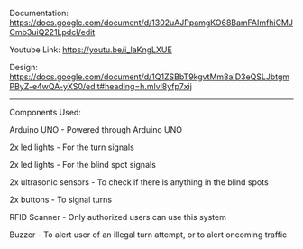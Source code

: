 Documentation: https://docs.google.com/document/d/1302uAJPpamgKO68BamFAImfhiCMJCmb3uiQ221LpdcI/edit

Youtube Link: https://youtu.be/i_laKngLXUE

Design: https://docs.google.com/document/d/1Q1ZSBbT9kgvtMm8aID3eQSLJbtgmPByZ-e4wQA-yXS0/edit#heading=h.mlvl8yfp7xij


---------------------------------------------------------------------------------------------------------

Components Used: 

Arduino UNO - Powered through Arduino UNO

2x led lights - For the turn signals 

2x led lights - For the blind spot signals

2x ultrasonic sensors - To check if there is anything in the  blind spots

2x buttons - To signal turns 

RFID Scanner - Only authorized users can use this system

Buzzer - To alert user of an illegal turn attempt, or to alert oncoming traffic
